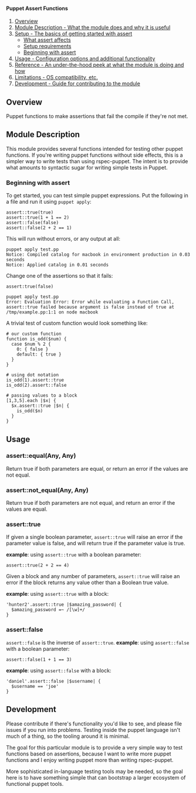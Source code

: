 #### Puppet Assert Functions

1. [Overview](#overview)
2. [Module Description - What the module does and why it is useful](#module-description)
3. [Setup - The basics of getting started with assert](#setup)
    * [What assert affects](#what-assert-affects)
    * [Setup requirements](#setup-requirements)
    * [Beginning with assert](#beginning-with-assert)
4. [Usage - Configuration options and additional functionality](#usage)
5. [Reference - An under-the-hood peek at what the module is doing and how](#reference)
5. [Limitations - OS compatibility, etc.](#limitations)
6. [Development - Guide for contributing to the module](#development)

## Overview

Puppet functions to make assertions that fail the compile if they're not met.

## Module Description

This module provides several functions intended for testing other puppet functions. If you're writing puppet functions without side effects, this is a simpler way to write tests than using rspec-puppet. The intent is to provide what amounts to syntactic sugar for writing simple tests in Puppet.

### Beginning with assert

To get started, you can test simple puppet expressions. Put the following in a file and run it using `puppet apply`:

```puppet
assert::true(true)
assert::true(1 + 1 == 2)
assert::false(false)
assert::false(2 + 2 == 1)
```

This will run without errors, or any output at all:
```shell
puppet apply test.pp
Notice: Compiled catalog for macbook in environment production in 0.03 seconds
Notice: Applied catalog in 0.01 seconds
```

Change one of the assertions so that it fails:
```puppet
assert:true(false)
```

```shell
puppet apply test.pp
Error: Evaluation Error: Error while evaluating a Function Call, assert::true failed because argument is false instead of true at /tmp/example.pp:1:1 on node macbook
```

A trivial test of custom function would look something like:
```puppet
# our custom function
function is_odd($num) {
  case $num % 2 {
    0: { false }
    default: { true }
  }
}

# using dot notation
is_odd(1).assert::true
is_odd(2).assert::false

# passing values to a block
[1,3,5].each |$x| {
  $x.assert::true |$n| {
    is_odd($n)
  }
}
```


## Usage

### assert::equal(Any, Any)
Return true if both parameters are equal, or return an error if the values are not equal.

### assert::not_equal(Any, Any)
Return true if both parameters are not equal, and return an error if the values are equal.

### assert::true
If given a single boolean parameter, `assert::true` will raise an error if the parameter value is false, and will return true if the parameter value is true.

**example**: using `assert::true` with a boolean parameter:
```puppet
assert::true(2 + 2 == 4)
```

Given a block and any number of parameters, `assert::true` will raise an error if the block returns any value other than a Boolean true value.

**example**: using `assert::true` with a block:
```puppet
'hunter2'.assert::true |$amazing_password| {
  $amazing_password =~ /[\w]+/
}
```

### assert::false
`assert::false` is the inverse of `assert::true`.
**example**: using `assert::false` with a boolean parameter:
```puppet
assert::false(1 + 1 == 3)
```

**example**: using `assert::false` with a block:
```puppet
'daniel'.assert::false |$username| {
  $username == 'joe'
}
```


## Development

Please contribute if there's functionality you'd like to see, and please file issues if you run into problems. Testing inside the puppet language isn't much of a thing, so the tooling around it is minimal.

The goal for this particular module is to provide a very simple way to test functions based on assertions, because I want to write more puppet functions and I enjoy writing puppet more than writing rspec-puppet.

More sophisticated in-language testing tools may be needed, so the goal here is to have something simple that can bootstrap a larger ecosystem of functional puppet tools.
